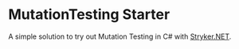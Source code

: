 # MutationTesting Starter
A simple solution to try out Mutation Testing in C# with [Stryker.NET](https://stryker-mutator.io/docs/stryker-net/introduction/).


